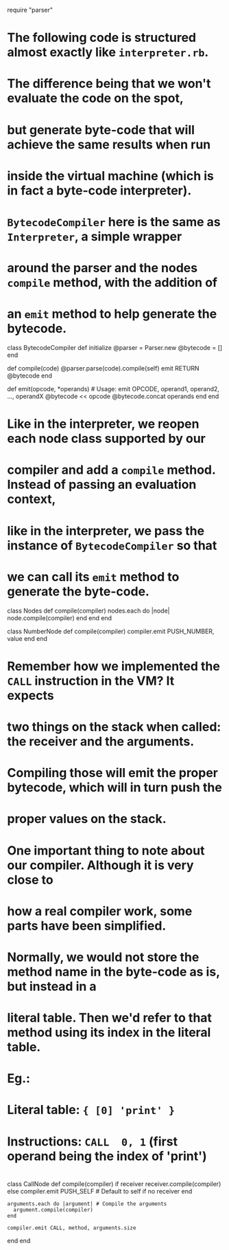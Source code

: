 
require "parser"

# The following code is structured almost exactly like `interpreter.rb`.
# The difference being that we won't evaluate the code on the spot,
# but generate byte-code that will achieve the same results when run
# inside the virtual machine (which is in fact a byte-code interpreter).
#
# `BytecodeCompiler` here is the same as `Interpreter`, a simple wrapper
# around the parser and the nodes `compile` method, with the addition of
# an `emit` method to help generate the bytecode.
class BytecodeCompiler
  def initialize
    @parser = Parser.new
    @bytecode = []
  end
  
  def compile(code)
    @parser.parse(code).compile(self)
    emit RETURN
    @bytecode
  end

  def emit(opcode, *operands) # Usage: emit OPCODE, operand1, operand2, ..., operandX
    @bytecode << opcode
    @bytecode.concat operands
  end
end

# Like in the interpreter, we reopen each node class supported by our
# compiler and add a `compile` method. Instead of passing an evaluation context,
# like in the interpreter, we pass the instance of `BytecodeCompiler` so that
# we can call its `emit` method to generate the byte-code.
class Nodes
  def compile(compiler)
    nodes.each do |node|
      node.compile(compiler)
    end
  end
end

class NumberNode
  def compile(compiler)
    compiler.emit PUSH_NUMBER, value
  end
end

# Remember how we implemented the `CALL` instruction in the VM? It expects
# two things on the stack when called: the receiver and the arguments.
# Compiling those will emit the proper bytecode, which will in turn push the
# proper values on the stack.
#
# One important thing to note about our compiler. Although it is very close to
# how a real compiler work, some parts have been simplified.
# Normally, we would not store the method name in the byte-code as is, but instead in a 
# literal table. Then we'd refer to that method using its index in the literal table.
#
# Eg.:  
# Literal table: `{ [0] 'print' }`  
# Instructions:  `CALL  0, 1`  (first operand being the index of 'print')
#
class CallNode
  def compile(compiler)
    if receiver
      receiver.compile(compiler)
    else
      compiler.emit PUSH_SELF # Default to self if no receiver
    end
    
    arguments.each do |argument| # Compile the arguments
      argument.compile(compiler)
    end

    compiler.emit CALL, method, arguments.size
  end
end
